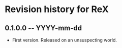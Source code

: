 # Revision history for ReX

## 0.1.0.0 -- YYYY-mm-dd

* First version. Released on an unsuspecting world.
